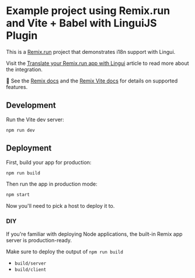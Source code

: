 # Example project using Remix.run and Vite + Babel with LinguiJS Plugin

This is a [Remix.run](https://remix.run/) project that demonstrates i18n support with Lingui.

Visit the [Translate your Remix.run app with Lingui](https://www.simondepelchin.be/articles/translate-your-remix-run-app-with-lingui) article to read more about the integration.

📖 See the [Remix docs](https://remix.run/docs) and the [Remix Vite docs](https://remix.run/docs/en/main/guides/vite) for details on supported features.

## Development

Run the Vite dev server:

```shellscript
npm run dev
```

## Deployment

First, build your app for production:

```sh
npm run build
```

Then run the app in production mode:

```sh
npm start
```

Now you'll need to pick a host to deploy it to.

### DIY

If you're familiar with deploying Node applications, the built-in Remix app server is production-ready.

Make sure to deploy the output of `npm run build`

- `build/server`
- `build/client`
